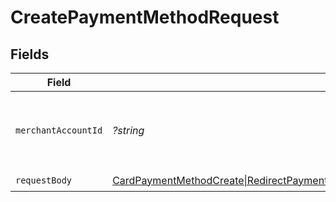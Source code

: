 # CreatePaymentMethodRequest


## Fields

| Field                                                                                               | Type                                                                                                | Required                                                                                            | Description                                                                                         | Example                                                                                             |
| --------------------------------------------------------------------------------------------------- | --------------------------------------------------------------------------------------------------- | --------------------------------------------------------------------------------------------------- | --------------------------------------------------------------------------------------------------- | --------------------------------------------------------------------------------------------------- |
| `merchantAccountId`                                                                                 | *?string*                                                                                           | :heavy_minus_sign:                                                                                  | The ID of the merchant account to use for this request.                                             | default                                                                                             |
| `requestBody`                                                                                       | [CardPaymentMethodCreate\|RedirectPaymentMethodCreate\|CheckoutSessionPaymentMethodCreate](./Body.md) | :heavy_check_mark:                                                                                  | N/A                                                                                                 |                                                                                                     |